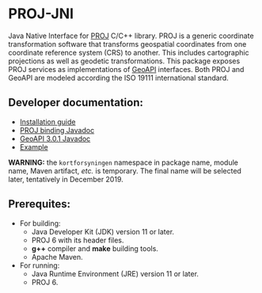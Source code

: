 # PROJ-JNI
Java Native Interface for [PROJ](https://proj.org/) C/C++ library.
PROJ is a generic coordinate transformation software that transforms
geospatial coordinates from one coordinate reference system (CRS) to another.
This includes cartographic projections as well as geodetic transformations.
This package exposes PROJ services as implementations of [GeoAPI](http://www.geoapi.org/) interfaces.
Both PROJ and GeoAPI are modeled according the ISO 19111 international standard.

## Developer documentation:

  * [Installation guide](https://kortforsyningen.github.io/PROJ-JNI/install.html)
  * [PROJ binding Javadoc](https://kortforsyningen.github.io/PROJ-JNI/index.html)
  * [GeoAPI 3.0.1 Javadoc](http://www.geoapi.org/3.0/javadoc/index.html)
  * [Example](./example)

**WARNING:** the `kortforsyningen` namespace in package name, module name, Maven artifact, _etc._
is temporary. The final name will be selected later, tentatively in December 2019.

## Prerequites:

  * For building:
    - Java Developer Kit (JDK) version 11 or later.
    - PROJ 6 with its header files.
    - **g++** compiler and **make** building tools.
    - Apache Maven.
  * For running:
    - Java Runtime Environment (JRE) version 11 or later.
    - PROJ 6.
